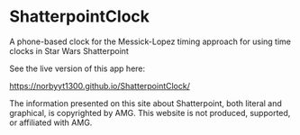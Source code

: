 # ShatterpointClock
A phone-based clock for the Messick-Lopez timing approach for using time clocks in Star Wars Shatterpoint

See the live version of this app here:

https://norbyyt1300.github.io/ShatterpointClock/

The information presented on this site about Shatterpoint, both literal and graphical, is copyrighted by AMG. This website is not produced, supported, or affiliated with AMG.
